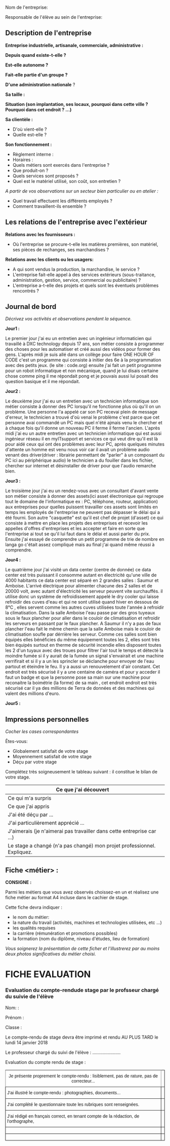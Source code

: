 Nom de l'entreprise:

Responsable de l'élève au sein de l'entreprise:

## Description de l'entreprise

__Entreprise industrielle, artisanale, commerciale, administrative :__


__Depuis quand existe-t-elle ?__


__Est-elle autonome ?__

__Fait-elle partie d'un groupe ?__

__D'une administration nationale__ ?

__Sa taille :__

__Situation (son implantation, ses locaux, pourquoi dans cette ville ? Pourquoi dans cet endroit ? ...)__

__Sa clientèle :__

- D'où vient-elle ?
- Quelle est-elle ?

__Son fonctionnement :__
  
- Règlement interne :
- Horaires :
- Quels métiers sont exercés dans l'entreprise ?
- Que produit-on ?
- Quels services sont proposés ?
- Quel est le matériel utilisé, son coût, son entretien ?


*A partir de vos observations sur un secteur bien particulier ou en atelier :*

- Quel travail effectuent les différents employés ?
- Comment travaillent-ils ensemble ?

## Les relations de l'entreprise avec l'extérieur

__Relations avec les fournisseurs :__

- Où l'entreprise se procure-t-elle les matières premières, son matériel, ses pièces de rechanges, ses marchandises ?

__Relations avec les clients ou les usagers:__

- A qui sont vendus la production, la marchandise, le service ?
- L'entreprise fait-elle appel à des services extérieurs (sous-traitance, administration, gestion, service, commercial ou publicitaire) ?
- L'entreprise a-t-elle des projets et quels sont les éventuels problèmes rencontrés ?

## Journal de bord
*Décrivez vos activités et observations pendant la séquence.*

**Jour1 :**

Le premier jour j'ai eu un entretien avec un ingénieur informaticien qui travaillé à DXC technology depuis 17 ans, son métier consiste à programmer des choses pour les automatiser et créé aussi des vidéos pour former des gens. L'après midi je suis allé dans un collège pour faire ONE HOUR OF CODE c'est un programme qui consiste à initier des 6e à la programmation avec des petits jeux. (le site : code.org) 
ensuite j'ai fait un petit programme pour un robot informatique et non mécanique, quand je lui disais certaine chose comme ping il me répondait pong et je pouvais aussi lui posait des question basique et il me répondait.

**Jour2 :**

Le deuxième jour j'ai eu un entretien avec un technicien informatique son métier consiste à donner des PC lorsqu'il ne fonctionne plus où qu'il on un problème. Une personne l'a appelé car son PC recevai plein de message d'erreur, le technicien a trouvé d'où venai le problème c'est parce que cet personne avai commandé un PC mais quel n'été ajmais venu le chercher et à chaque fois qu'il donne un nouveau PC il ferme il ferme l'ancien. L'après midi j'ai eu un autre entretien avec un technicien informatique qui est aussi ingénieur réseau il en myITsupport et services ce qui veut dire qu'il est là pour aidé ceux qui ont des problèmes avec leur PC, après quelques minutes d'attente un homme est venu nous voir car il avait un problème audio venant des driver(driver : librairie permettant de "parler" à un composant du PC ici au périphérique audio) le technicien a du fouiller dans les fichier, chercher sur internet et désinstaller de driver pour que l'audio remarche bien.

**Jour3 :**

Le troisième jour j'ai eu un rendez-vous avec un consultant d'avant vente son métier consiste à donner des assets(ici asset électronique qui regroupe tout le domaine de l'informatique ex : PC, téléphone, routeur, application) aux entreprises pour quelles puissent travailler ces assets sont limités en temps les employés de l'entreprise ne peuvent pas dépasser le délai qui a été fourni. Son autre "casquette" est qu'il est chef de projet (d'asset) ce qui consiste à mettre en place les projets des entreprises et recevoir les appelles d'offres d'entreprises et les accepter et faire en sorte que l'entreprise ai tout se qu'il lui faut dans le délai et aussi parler du prix. Ensuite j'ai essayé de comprendre un petit programme de trie de nombre en langa go c'était assez compliqué mais au final j'ai quand même réussi à comprendre.

**Jour4 :**

Le quatrième jour j'ai visité un data center (centre de donnée) ce data center est très puissant il consomme autant en électricité qu'une ville de 4000 habitants ce data center est séparé en 2 grandes salles : Saumur et Amboise. L'arrivé électrique pour alimenter chacune des 2 salles et de 20000 volt, avec autant d'électricité les serveur peuvent vite surchauffés. il utilise donc un système de refroidissement appelé le dry cooler qui laisse refroidir des cuves d'eau et qui ne sont utilisé quand hiver en dessous de 8°C , elles servent comme les autres cuves utilisées toute l'année à refroidir la climatisation. Dans la salle Amboise l'eau passe par des gros tuyeaux sous le faux plancher pour aller dans le couloir de climatisation et refroidir les serveurs en passant par le faux plancher. A Saumur il n'y a pas de faux plancher l'eau fait le même chemin que la salle Amboise mais le couloir de climatisation soufle par dérrière les serveur. Comme ces salles sont bien équipés elles bénéficies du même équipement toutes les 2, elles sont très bien équipés surtout en therme de sécurité incendie elles disposent toutes les 2 d'un tuyaux avec des troues pour filtrer l'air tout le temps et détecté la moindre fumée si il y aurait de la fumée un signal s'envairait et une machine verrifirait et si il y a un les sprincler se déclanche pour envoyer de l'eau partout et éteindre le feu. Il y a aussi un renouvelement d'air constant. Cet endroit est très sécurisé il y a une centaine de caméra et pour y acceder il faut un badge et que la personne pose sa main sur une machine pour reconaitre la boimétrie (la forme) de sa main , cet endroit endroit est très sécurisé car il ya des millions de Terra de données et des machines qui valent des millions d'euro.

**Jour5 :**

## Impressions personnelles
*Cocher les cases correspondantes*

Êtes-vous: 
- Globalement satisfait de votre stage
- Moyennement satisfait de votre stage
- Déçu par votre stage

Complétez très soigneusement le tableau suivant : il constitue le bilan de votre stage.

| Ce que j'ai découvert                                                   	|   	|
|-------------------------------------------------------------------------	|---	|
| Ce qui m'a surpris                                                      	|   	|
| Ce que j'ai appris                                                      	|   	|
| J'ai été déçu par ...                                                   	|   	|
| J'ai particulièrement apprécié ...                                      	|   	|
| J'aimerais (je n'aimerai pas travailler dans cette entreprise car ...)  	|   	|
| Le stage a changé (n'a pas changé) mon projet professionnel. Expliquez. 	|   	|


## Fiche <métier> :

__CONSIGNE :__

Parmi les métiers que vous avez observés choissez-en un et réalisez une fiche métier au format A4 incluse dans le cachier de stage.

Cette fiche devra indiquer :
- le nom du métier:
- la nature du travail (activités, machines et technologies utilisées, etc ...)
- les qualités requises
- la carrière (rémunération et promotions possibles)
- la formation (nom du diplôme, niveau d'études, lieu de formation)

*Vous soignerez la présentation de cette ficher et l'illustrerez par au moins deux photos significatives du métier choisi.*

# FICHE EVALUATION

### Evaluation du compte-rendude stage par le profsseur chargé du suivie de l'élève
Nom: :

Prénom :

Classe :

Le compte-rendu de stage devra être imprimé et rendu AU PLUS TARD le lundi 14 janvier 2018

Le professeur chargé du suivi de l'élève : ......................

Evaluation du compte rendu de stage :

<style type="text/css">
.tg  {border-collapse:collapse;border-spacing:0;}
.tg td{font-family:Arial, sans-serif;font-size:14px;padding:10px 5px;border-style:solid;border-width:1px;overflow:hidden;word-break:normal;border-color:black;}
.tg th{font-family:Arial, sans-serif;font-size:14px;font-weight:normal;padding:10px 5px;border-style:solid;border-width:1px;overflow:hidden;word-break:normal;border-color:black;}
.tg .tg-3xi5{background-color:#ffffff;border-color:inherit;text-align:center;vertical-align:top}
.tg .tg-0lax{text-align:left;vertical-align:top}
</style>
<table class="tg">
  <tr>
    <th class="tg-3xi5">Je présente proprement le compte-rendu : lisiblement, pas de rature, pas de correcteur...</th>
    <th class="tg-0lax"></th>
  </tr>
  <tr>
    <td class="tg-0lax">J'ai illustré le compte-rendu : photographies, documents...</td>
    <td class="tg-0lax"></td>
  </tr>
  <tr>
    <td class="tg-0lax">J'ai complété le questionnaire toute les rubriques sont renseignées.</td>
    <td class="tg-0lax"></td>
  </tr>
  <tr>
    <td class="tg-0lax">J'ai rédigé en français correct, en tenant compte de la rédaction, de l'orthographe, </td>
    <td class="tg-0lax"></td>
  </tr>
  <tr>
    <td class="tg-0lax"></td>
    <td class="tg-0lax"></td>
  </tr>
  <tr>
    <td class="tg-0lax"></td>
    <td class="tg-0lax"></td>
  </tr>
</table>